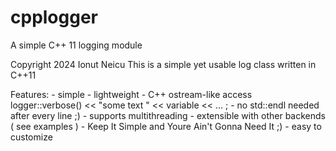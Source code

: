 # cpplogger
A simple C++ 11 logging module

  Copyright 2024 Ionut Neicu
  This is a simple yet usable log class written in C++11
 
  Features:
     - simple
     - lightweight
     - C++ ostream-like access
           logger::verbose() << "some text " << variable << ... ;
     - no std::endl needed after every line ;)
     - supports multithreading
     - extensible with other backends ( see examples )
     - Keep It Simple and Youre Ain't Gonna Need It ;) - easy to customize
